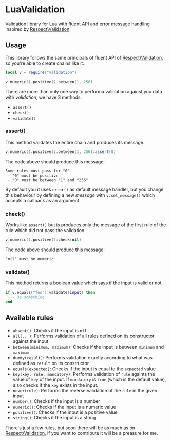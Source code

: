 # LuaValidation

Validation library for Lua with fluent API and error message handling inspired
by [Respect\Validation](https://github.com/Respect/Validation).

## Usage

This library follows the same principals of fluent API of [Respect\Validation][],
so you're able to create chains like it:

```lua
local v = require("validation")

v.numeric().positive().between(1, 256)
```

There are more than only one way to performa validation against you data with
_validation_, we have 3 methods:

- `assert()`
- `check()`
- `validate()`

### assert()

This method validates the entire chain and produces its message.

```lua
v.numeric().positive().between(1, 256):assert(0)
```

The code above should produce this message:

```text
Some rules must pass for "0"
 - "0" must be positive
 - "0" must be between "1" and "256"
```

By default you it uses `error()` as default message handler, but you change this
behaviour by defining a new _message_ with `v.set_message()` which accepts a
callback as an argument.

### check()

Works like `assert()` but is produces only the message of the first rule of the
rule which did not pass the validation.

```lua
v.numeric().positive():check(nil)
```

The code above should produce this message:
```text
"nil" must be numeric
```

### validate()

This method returns a boolean value which says if the input is valid or not.

```lua
if v.equals("foo"):validate(input) then
  -- Do something
end
```

## Available rules

- `absent()`: Checks if the input is `nil`
- `all(...)`: Performs validation of all rules defined on its constructor against the input
- `between(minimum, maximum)`: Checks if the input is between `minimum` and `maximum`
- `dummy(result)`: Performs validation exactly according to what was defined as `result` on its constructor
- `equals(expected)`: Checks if the input is equal to the `expected` value
- `key(key, rule, mandatory)`: Performs validation of `rule` againts the value of `key` of the input.
   If `mandatory` is `true` (which is the default value), also checks if the `key` exists in the input.
- `never(rule)`: Performs the reverse validation of the `rule` in the given input
- `number()`: Checks if the input is a number
- `numeric()`: Checks if the input is a numeric value
- `positive()`: Checks if the input is a positive value
- `string()`: Checks if the input is a string

There's just a few rules, but soon there will be as much as on [Respect\Validation][],
if you want to contribute it will be a preasure for me.

[Respect\Validation]: https://github.com/Respect/Validation "Respect\Validation"
